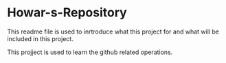 # Howar-s-Repository

This readme file is used to inrtroduce what this project for and what will be included in this project.

This projject is used to learn the github related operations.

